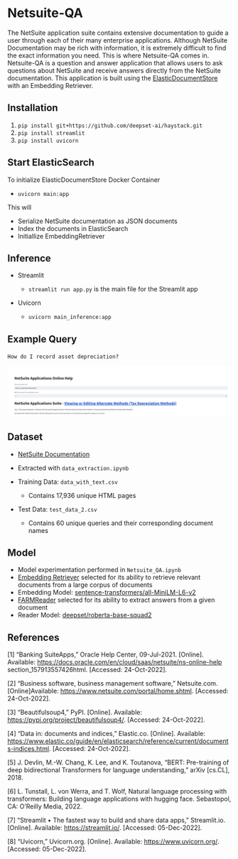 # Netsuite-QA
The NetSuite application suite contains extensive documentation to guide a user through each of their many enterprise applications. Although NetSuite Documentation may be rich with information, it is extremely difficult to find the exact information you need. This is where Netsuite-QA comes in. Netsuite-QA is a question and answer application that allows users to ask questions about NetSuite and receive answers directly from the NetSuite documentation. This application is built using the [ElasticDocumentStore](https://www.elastic.co/guide/en/elasticsearch/reference/current/documents-indices.html) with an Embedding Retriever.


## Installation

1. `pip install git+https://github.com/deepset-ai/haystack.git`
2. `pip install streamlit`
3. `pip install uvicorn`

## Start ElasticSearch

To initialize ElasticDocumentStore Docker Container
- `uvicorn main:app`

This will
- Serialize NetSuite documentation as JSON documents
- Index the documents in ElasticSearch
- Initiallize EmbeddingRetriever 


## Inference

- Streamlit
    - `streamlit run app.py` is the main file for the Streamlit app
- Uvicorn

    - `uvicorn main_inference:app`

## Example Query

`How do I record asset depreciation?`

![image](images/UI.png)


## Dataset

- [NetSuite Documentation](https://docs.oracle.com/cloud/latest/netsuitecs_gs/NSCSUG/index.html)

- Extracted with `data_extraction.ipynb`

- Training Data: `data_with_text.csv`
    - Contains 17,936 unique HTML pages
- Test Data: `test_data_2.csv`
    - Contains 60 unique queries and their corresponding document names

## Model
- Model experimentation performed in `Netsuite_QA.ipynb`
- [Embedding Retriever](https://docs.haystack.deepset.ai/docs/retriever) selected for its ability to retrieve relevant documents from a large corpus of documents
- Embedding Model: [sentence-transformers/all-MiniLM-L6-v2](https://huggingface.co/sentence-transformers/all-MiniLM-L6-v2)
- [FARMReader](https://docs.haystack.deepset.ai/docs/reader) selected for its ability to extract answers from a given document
- Reader Model: [deepset/roberta-base-squad2](https://huggingface.co/deepset/roberta-base-squad2)


## References

[1] “Banking SuiteApps,” Oracle Help Center, 09-Jul-2021. [Online]. Available: https://docs.oracle.com/en/cloud/saas/netsuite/ns-online-help section_157913557426html. [Accessed: 24-Oct-2022].

[2] “Business software, business management software,” Netsuite.com. [Online]Available: https://www.netsuite.com/portal/home.shtml. [Accessed: 24-Oct-2022].

[3] “Beautifulsoup4,” PyPI. [Online]. Available: https://pypi.org/project/beautifulsoup4/. [Accessed: 24-Oct-2022].

[4] “Data in: documents and indices,” Elastic.co. [Online]. Available: https://www.elastic.co/guide/en/elasticsearch/reference/current/documents-indices.html. [Accessed: 24-Oct-2022].

[5] J. Devlin, M.-W. Chang, K. Lee, and K. Toutanova, “BERT: Pre-training of deep bidirectional Transformers for language understanding,” arXiv [cs.CL], 2018.

[6] L. Tunstall, L. von Werra, and T. Wolf, Natural language processing with transformers: Building language applications with hugging face. Sebastopol, CA: O’Reilly Media, 2022.

[7] “Streamlit • The fastest way to build and share data apps,” Streamlit.io. [Online]. Available: https://streamlit.io/. [Accessed: 05-Dec-2022].

[8] “Uvicorn,” Uvicorn.org. [Online]. Available: https://www.uvicorn.org/. [Accessed: 05-Dec-2022].

 


